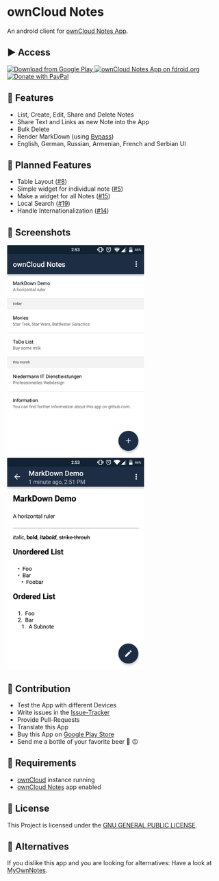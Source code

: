 # ownCloud Notes
An android client for [ownCloud Notes App](https://github.com/owncloud/notes/).

## :arrow_forward: Access

<a href="https://play.google.com/store/apps/details?id=it.niedermann.owncloud.notes">
  <img src="http://www.android.com/images/brand/android_app_on_play_large.png" alt="Download from Google Play" />
</a>
<a href="https://f-droid.org/repository/browse/?fdid=it.niedermann.owncloud.notes">
  <img src="https://camo.githubusercontent.com/7df0eafa4433fa4919a56f87c3d99cf81b68d01c/68747470733a2f2f662d64726f69642e6f72672f77696b692f696d616765732f632f63342f462d44726f69642d627574746f6e5f617661696c61626c652d6f6e2e706e67" alt="ownCloud Notes App on fdroid.org" />
</a>
<a href="https://www.paypal.com/cgi-bin/webscr?cmd=_s-xclick&hosted_button_id=K7HVLE6J7SXXA">
  <img src="https://raw.githubusercontent.com/stefan-niedermann/paypal-donate-button/master/paypal-donate-button.png" alt="Donate with PayPal" />
</a>

## :rocket: Features
* List, Create, Edit, Share and Delete Notes
* Share Text and Links as new Note into the App
* Bulk Delete
* Render MarkDown (using [Bypass](https://github.com/Uncodin/bypass))
* English, German, Russian, Armenian, French and Serbian UI

## :checkered_flag: Planned Features
* Table Layout ([#8](https://github.com/stefan-niedermann/OwnCloud-Notes/issues/8))
* Simple widget for individual note ([#5](https://github.com/stefan-niedermann/OwnCloud-Notes/issues/5))
* Make a widget for all Notes ([#15](https://github.com/stefan-niedermann/OwnCloud-Notes/issues/15))
* Local Search ([#19](https://github.com/stefan-niedermann/OwnCloud-Notes/issues/19))
* Handle Internationalization ([#14](https://github.com/stefan-niedermann/OwnCloud-Notes/issues/14))

## :eyes: Screenshots
![Demo 1](/demo-1.png)
![Demo 2](/demo-2.png)

## :wrench: Contribution
* Test the App with different Devices
* Write issues in the [Issue-Tracker](https://github.com/stefan-niedermann/OwnCloud-Notes/issues)
* Provide Pull-Requests
* Translate this App
* Buy this App on [Google Play Store](https://play.google.com/store/apps/details?id=it.niedermann.owncloud.notes)
* Send me a bottle of your favorite beer :beers: :wink:

## :link: Requirements
* [ownCloud](https://github.com/owncloud/) instance running
* [ownCloud Notes](https://github.com/owncloud/notes) app enabled

## :notebook: License
This Project is licensed under the [GNU GENERAL PUBLIC LICENSE](/LICENSE).

## :twisted_rightwards_arrows: Alternatives
If you dislike this app and you are looking for alternatives: Have a look at [MyOwnNotes](https://github.com/aykit/MyOwnNotes).

